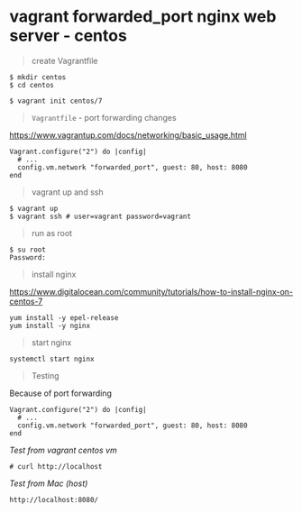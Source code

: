 # vagrant forwarded_port nginx web server - centos

> create Vagrantfile

```
$ mkdir centos
$ cd centos

$ vagrant init centos/7
```

> `Vagrantfile` - port forwarding changes

https://www.vagrantup.com/docs/networking/basic_usage.html

```
Vagrant.configure("2") do |config|
  # ...
  config.vm.network "forwarded_port", guest: 80, host: 8080
end
```

> vagrant up and ssh

```
$ vagrant up
$ vagrant ssh # user=vagrant password=vagrant
```

> run as root

```
$ su root
Password: 
```

> install nginx

https://www.digitalocean.com/community/tutorials/how-to-install-nginx-on-centos-7

```
yum install -y epel-release
yum install -y nginx
```

> start nginx

```
systemctl start nginx
```

> Testing

Because of port forwarding

```
Vagrant.configure("2") do |config|
  # ...
  config.vm.network "forwarded_port", guest: 80, host: 8080
end
```

*Test from vagrant centos vm*

```
# curl http://localhost
```

*Test from Mac (host)*

```
http://localhost:8080/
```
